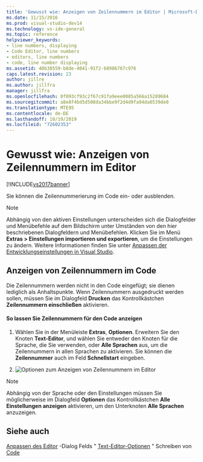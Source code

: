 ```yaml
---
title: 'Gewusst wie: Anzeigen von Zeilennummern im Editor | Microsoft-Dokumentation'
ms.date: 11/15/2016
ms.prod: visual-studio-dev14
ms.technology: vs-ide-general
ms.topic: reference
helpviewer_keywords:
- line numbers, displaying
- Code Editor, line numbers
- editors, line numbers
- code, line number displaying
ms.assetid: 40b38559-b8de-4041-91f2-68986767c976
caps.latest.revision: 23
author: jillre
ms.author: jillfra
manager: jillfra
ms.openlocfilehash: 0f093cf93c2f67c91fa9eee0085a566a15289684
ms.sourcegitcommit: a8e8f4bd5d508da34bbe9f2d4d9fa94da0539de0
ms.translationtype: MTE95
ms.contentlocale: de-DE
ms.lasthandoff: 10/19/2019
ms.locfileid: "72602353"
---
```

# <a name="how-to-display-line-numbers-in-the-editor"></a>Gewusst wie: Anzeigen von Zeilennummern im Editor
[!INCLUDE[vs2017banner](../../includes/vs2017banner.md)]

Sie können die Zeilennummerierung im Code ein- oder ausblenden.

> [!NOTE]
> Abhängig von den aktiven Einstellungen unterscheiden sich die Dialogfelder und Menübefehle auf dem Bildschirm unter Umständen von den hier beschriebenen Dialogfeldern und Menübefehlen. Klicken Sie im Menü **Extras > Einstellungen importieren und exportieren**, um die Einstellungen zu ändern. Weitere Informationen finden Sie unter [Anpassen der Entwicklungseinstellungen in Visual Studio](https://msdn.microsoft.com/22c4debb-4e31-47a8-8f19-16f328d7dcd3).

## <a name="display-line-numbers-in-code"></a>Anzeigen von Zeilennummern im Code
 Die Zeilennummern werden nicht in den Code eingefügt; sie dienen lediglich als Anhaltspunkte. Wenn Zeilennummern ausgedruckt werden sollen, müssen Sie im Dialogfeld **Drucken** das Kontrollkästchen **Zeilennummern einschließen** aktivieren.

#### <a name="to-display-line-numbers-in-code"></a>So lassen Sie Zeilennummern für den Code anzeigen

1. Wählen Sie in der Menüleiste **Extras**, **Optionen**. Erweitern Sie den Knoten **Text-Editor**, und wählen Sie entweder den Knoten für die Sprache, die Sie verwenden, oder **Alle Sprachen** aus, um die Zeilennummern in allen Sprachen zu aktivieren. Sie können die **Zeilennummer** auch im Feld **Schnellstart** eingeben.

2. ![Optionen zum Anzeigen von Zeilennummern im Editor](../../ide/reference/media/vs-displaylinenumbers.png "|::ref1::|")

> [!NOTE]
> Abhängig von der Sprache oder den Einstellungen müssen Sie möglicherweise im Dialogfeld **Optionen** das Kontrollkästchen **Alle Einstellungen anzeigen** aktivieren, um den Unterknoten **Alle Sprachen** anzuzeigen.

## <a name="see-also"></a>Siehe auch
 [Anpassen des Editor](../../ide/customizing-the-editor.md) -Dialog Felds " [Text-Editor-Optionen](../../ide/reference/text-editor-options-dialog-box.md) " Schreiben von [Code](../../ide/writing-code-in-the-code-and-text-editor.md)
